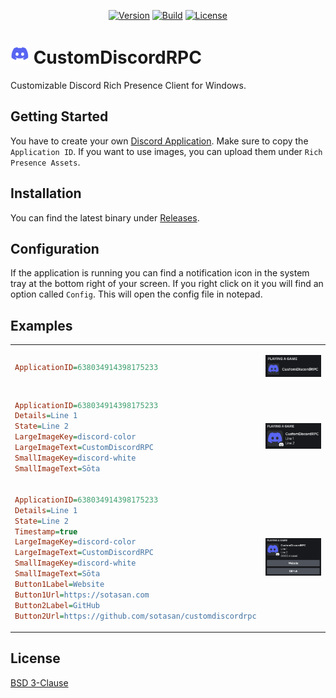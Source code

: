 ﻿<p align="center">
    <a href="https://github.com/sotasan/customdiscordrpc/tags"><img alt="Version" src="https://img.shields.io/github/v/release/sotasan/customdiscordrpc?label=Version"></a>
    <a href="https://github.com/sotasan/customdiscordrpc/actions/workflows/build.yml"><img src="https://github.com/sotasan/customdiscordrpc/actions/workflows/build.yml/badge.svg" alt="Build"></a>
    <a href="LICENSE"><img src="https://img.shields.io/github/license/sotasan/customdiscordrpc?label=License" alt="License"></a>
</p>

<h1><a href="CustomDiscordRPC/Assets/Icon.png"><img width="30px" height="auto" alt="Icon" src="CustomDiscordRPC/Assets/Icon.png"></a> CustomDiscordRPC</h1>

Customizable Discord Rich Presence Client for Windows.

## Getting Started

You have to create your own [Discord Application](https://discord.com/developers/applications).
Make sure to copy the `Application ID`.
If you want to use images, you can upload them under `Rich Presence Assets`.

## Installation

You can find the latest binary under [Releases](https://github.com/sotasan/customdiscordrpc/releases).

## Configuration 

If the application is running you can find a notification icon in the system tray at the bottom right of your screen.
If you right click on it you will find an option called `Config`.
This will open the config file in notepad.

## Examples

<table><tr><td>

```ini
ApplicationID=638034914398175233
```

</td><td>

<a href="CustomDiscordRPC/Assets/Minimal.png"><img width="250px" alt="Minimal" src="CustomDiscordRPC/Assets/Minimal.png"></a>

</td></tr><tr><td>

```ini
ApplicationID=638034914398175233
Details=Line 1
State=Line 2
LargeImageKey=discord-color
LargeImageText=CustomDiscordRPC
SmallImageKey=discord-white
SmallImageText=Sōta
```

</td><td>

<a href="CustomDiscordRPC/Assets/Normal.png"><img width="250px" alt="Normal" src="CustomDiscordRPC/Assets/Normal.png"></a>

</td></tr><tr><td>

```ini
ApplicationID=638034914398175233
Details=Line 1
State=Line 2
Timestamp=true
LargeImageKey=discord-color
LargeImageText=CustomDiscordRPC
SmallImageKey=discord-white
SmallImageText=Sōta
Button1Label=Website
Button1Url=https://sotasan.com
Button2Label=GitHub
Button2Url=https://github.com/sotasan/customdiscordrpc
```

</td><td>

<a href="CustomDiscordRPC/Assets/Extended.png"><img width="250px" alt="Extended" src="CustomDiscordRPC/Assets/Extended.png"></a>

</td></tr></table>

## License

[BSD 3-Clause](LICENSE)